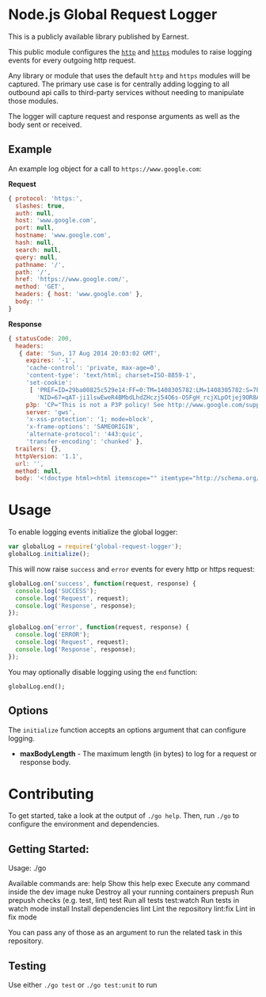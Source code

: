 # Node.js Global Request Logger

This is a publicly available library published by Earnest.

This public module configures the [`http`](http://nodejs.org/api/http.html) and [`https`](http://nodejs.org/api/https.html) 
modules to raise logging events for every outgoing http request.

Any library or module that uses the default `http` and `https` modules will be captured. The primary use case is for 
centrally adding logging to all outbound api calls to third-party services without needing to manipulate those modules.

The logger will capture request and response arguments as well as the body sent or received.

## Example

An example log object for a call to `https://www.google.com`:

**Request**
```js
{ protocol: 'https:',
  slashes: true,
  auth: null,
  host: 'www.google.com',
  port: null,
  hostname: 'www.google.com',
  hash: null,
  search: null,
  query: null,
  pathname: '/',
  path: '/',
  href: 'https://www.google.com/',
  method: 'GET',
  headers: { host: 'www.google.com' },
  body: '' 
}
```

**Response**
```js
{ statusCode: 200,
  headers:
   { date: 'Sun, 17 Aug 2014 20:03:02 GMT',
     expires: '-1',
     'cache-control': 'private, max-age=0',
     'content-type': 'text/html; charset=ISO-8859-1',
     'set-cookie':
      [ 'PREF=ID=29ba00825c529e14:FF=0:TM=1408305782:LM=1408305782:S=7FwX1DADc9nIkUE1; expires=Tue, 16-Aug-2016 20:03:02 GMT; path=/; domain=.google.com',
        'NID=67=qAT-ji1lswEweR4BMbdLhdZHczj54O6s-OSFgH_rcjXLpOtjej9OR8ADiptMVjARY1hTWPadfixc3lZkfX41XuLFKK_B2J-hsEFHEdxkiL2IAW_AUyZ1MDYUs-Z8_l8q; expires=Mon, 16-Feb-2015 20:03:02 GMT; path=/; domain=.google.com; HttpOnly' ],
     p3p: 'CP="This is not a P3P policy! See http://www.google.com/support/accounts/bin/answer.py?hl=en&answer=151657 for more info."',
     server: 'gws',
     'x-xss-protection': '1; mode=block',
     'x-frame-options': 'SAMEORIGIN',
     'alternate-protocol': '443:quic',
     'transfer-encoding': 'chunked' },
  trailers: {},
  httpVersion: '1.1',
  url: '',
  method: null,
  body: '<!doctype html><html itemscope="" itemtype="http://schema.org/WebPage" lang="en">...</html>' }
```
 
# Usage
 
To enable logging events initialize the global logger:
 
```js
var globalLog = require('global-request-logger');
globalLog.initialize();
```

This will now raise `success` and `error` events for every http or https request:

```js
globalLog.on('success', function(request, response) {
  console.log('SUCCESS');
  console.log('Request', request);
  console.log('Response', response);
});

globalLog.on('error', function(request, response) {
  console.log('ERROR');
  console.log('Request', request);
  console.log('Response', response);
});
```

You may optionally disable logging using the `end` function:
 
```
globalLog.end();
```

## Options

The `initialize` function accepts an options argument that can configure logging.
 
- **maxBodyLength** - The maximum length (in bytes) to log for a request or response body.

# Contributing

To get started, take a look at the output of `./go help`.
Then, run `./go` to configure the environment and dependencies.

## Getting Started:
Usage: ./go <command>

Available commands are:
    help              Show this help
    exec              Execute any command inside the dev image
    nuke              Destroy all your running containers
    prepush           Run prepush checks (e.g. test, lint)
    test              Run all tests
    test:watch        Run tests in watch mode
    install           Install dependencies
    lint              Lint the repository
    lint:fix          Lint in fix mode

You can pass any of those as an argument to run the related task in this repository. 

## Testing

Use either `./go test` or `./go test:unit` to run 

